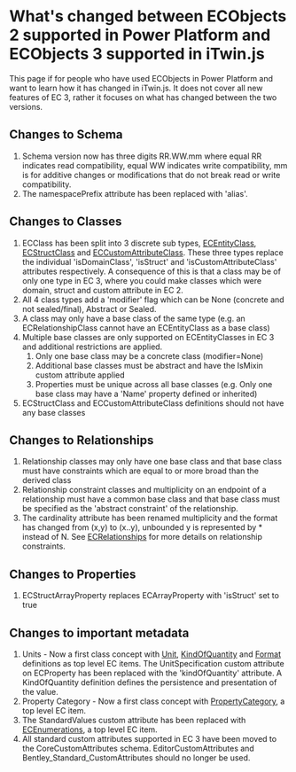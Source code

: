 # What's changed between ECObjects 2 supported in Power Platform and ECObjects 3 supported in iTwin.js

This page if for people who have used ECObjects in Power Platform and want to learn how it has changed in iTwin.js.  It does not cover all new features of EC 3, rather it focuses on what has changed between the two versions.

## Changes to Schema

1. Schema version now has three digits RR.WW.mm where equal RR indicates read compatibility, equal WW indicates write compatibility, mm is for additive changes or modifications that do not break read or write compatibility.
2. The namespacePrefix attribute has been replaced with 'alias'.

## Changes to Classes

1. ECClass has been split into 3 discrete sub types, [ECEntityClass](./ec-entity-class.md), [ECStructClass](./ec-struct-class.md) and [ECCustomAttributeClass](./ec-custom-attribute-class.md).  These three types replace the individual 'isDomainClass', 'isStruct' and 'isCustomAttributeClass' attributes respectively.  A consequence of this is that a class may be of only one type in EC 3, where you could make classes which were domain, struct and custom attribute in EC 2.
2. All 4 class types add a 'modifier' flag which can be None (concrete and not sealed/final), Abstract or Sealed.
3. A class may only have a base class of the same type (e.g. an ECRelationshipClass cannot have an ECEntityClass as a base class)
4. Multiple base classes are only supported on ECEntityClasses in EC 3 and additional restrictions are applied.
    1. Only one base class may be a concrete class (modifier=None)
    2. Additional base classes must be abstract and have the IsMixin custom attribute applied
    3. Properties must be unique across all base classes (e.g. Only one base class may have a 'Name' property defined or inherited)
5. ECStructClass and ECCustomAttributeClass definitions should not have any base classes

## Changes to Relationships

1. Relationship classes may only have one base class and that base class must have constraints which are equal to or more broad than the derived class
2. Relationship constraint classes and multiplicity on an endpoint of a relationship must have a common base class and that base class must be specified as the 'abstract constraint' of the relationship.
3. The cardinality attribute has been renamed multiplicity and the format has changed from (x,y) to (x..y), unbounded y is represented by * instead of N.
See [ECRelationships](./ec-relationship-class.md) for more details on relationship constraints.

## Changes to Properties

1. ECStructArrayProperty replaces ECArrayProperty with 'isStruct' set to true

## Changes to important metadata

1. Units - Now a first class concept with [Unit](./ec-unit.md), [KindOfQuantity](./kindOfQuantity.md) and [Format](./ec-format.md) definitions as top level EC items.  The UnitSpecification custom attribute on ECProperty has been replaced with the 'kindOfQuantity' attribute.  A KindOfQuantity definition defines the persistence and presentation of the value.
2. Property Category - Now a first class concept with [PropertyCategory](./property-category.md), a top level EC item.
3. The StandardValues custom attribute has been replaced with [ECEnumerations](./ec-enumeration.md), a top level EC item.
4. All standard custom attributes supported in EC 3 have been moved to the CoreCustomAttributes schema.  EditorCustomAttributes and Bentley_Standard_CustomAttributes should no longer be used.
